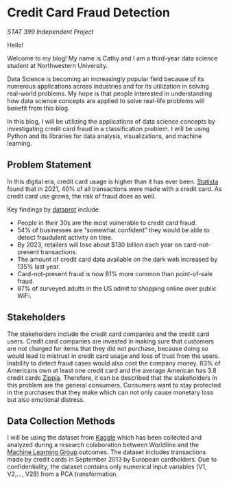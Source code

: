 <!--
  <<< Author notes: Header of the course >>>
  Include a 1280×640 image, course title in sentence case, and a concise description in emphasis.
  In your repository settings: enable template repository, add your 1280×640 social image, auto delete head branches.
  Add your open source license, GitHub uses Creative Commons Attribution 4.0 International.
  hi these are some changes
-->

# Credit Card Fraud Detection

_STAT 399 Independent Project_

Hello!

Welcome to my blog! My name is Cathy and I am a third-year data science student at Northwestern University.


Data Science is becoming an increasingly popular field because of its numerous applications across industries and for its utilization in solving real-world problems. My hope is that people interested in understanding how data science concepts are applied to solve real-life problems will benefit from this blog.

In this blog, I will be utilizing the applications of data science concepts by investigating credit card fraud in a classification problem. I will be using Python and its libraries for data analysis, visualizations, and machine learning. 

## Problem Statement
In this digital era, credit card usage is higher than it has ever been. [Statista](https://www.statista.com/statistics/568523/preferred-payment-methods-usa/) found that in 2021, 40% of all transactions were made with a credit card. As credit card use grows, the risk of fraud does as well. 

Key findings by [dataprot](https://dataprot.net/statistics/credit-card-fraud-statistics/) include:
- People in their 30s are the most vulnerable to credit card fraud.
- 54% of businesses are “somewhat confident” they would be able to detect fraudulent activity on time.
- By 2023, retailers will lose about $130 billion each year on card-not-present transactions.
- The amount of credit card data available on the dark web increased by 135% last year.
- Card-not-present fraud is now 81% more common than point-of-sale fraud.
- 87% of surveyed adults in the US admit to shopping online over public WiFi.


## Stakeholders

The stakeholders include the credit card companies and the credit card users. Credit card companies are invested in making sure that customers are not charged for items that they did not purchase, because doing so would lead to mistrust in credit card usage and loss of trust from the users. Inability to detect fraud cases would also cost the company money. 83% of Americans own at least one credit card and the average American has 3.8 credit cards [Zippia](https://www.zippia.com/advice/credit-card-statistics/#:~:text=83%25%20of%20Americans%20own%20at,American%20has%203.8%20credit%20cards.). Therefore, it can be described that the stakeholders in this problem are the general consumers. Consumers want to stay protected in the purchases that they make which can not only cause monetary loss but also emotional distress. 


## Data Collection Methods
I will be using the dataset from [Kaggle](https://www.kaggle.com/datasets/mlg-ulb/creditcardfraud) which has been collected and analyzed during a research colaboration between Worldline and the [Machine Learning Group](https://mlg.ulb.ac.be/wordpress/).outcomes. The dataset includes transactions made by credit cards in September 2013 by European cardholders. Due to confidentiality, the dataset contains only numerical input variables (V1, V2,..., V28) from a PCA transformation.



<!--
  <<< Author notes: Start of the course >>>
  Include start button, a note about Actions minutes,
  and tell the learner why they should take the course.
  Each step should be wrapped in <details>/<summary>, with an `id` set.
  The start <details> should have `open` as well.
  Do not use quotes on the <details> tag attributes.
-->

<!--step0

With GitHub Pages, you can host project blogs, documentation, resumes, portfolios, or any other static content you'd like. Your GitHub repository can easily become its own website. In this course, we'll show you how to set up your own site or blog using GitHub Pages.

- **Who is this for**: Beginners, students, project maintainers, small businesses.
- **What you'll learn**: How to build a GitHub Pages site.
- **What you'll build**: We'll build a simple GitHub Pages site with a blog. We'll use [Jekyll](https://jekyllrb.com), a static site generator.
- **Prerequisites**: If you need to learn about branches, commits, and pull requests, take [Introduction to GitHub](https://github.com/skills/introduction-to-github) first.
- **How long**: This course is five steps long and takes less than one hour to complete.

## How to start this course

1. Above these instructions, right-click **Use this template** and open the link in a new tab.
   ![Use this template](https://user-images.githubusercontent.com/1221423/169618716-fb17528d-f332-4fc5-a11a-eaa23562665e.png)
2. In the new tab, follow the prompts to create a new repository.
   - For owner, choose your personal account or an organization to host the repository.
   - We recommend creating a public repository—private repositories will [use Actions minutes](https://docs.github.com/en/billing/managing-billing-for-github-actions/about-billing-for-github-actions).
   ![Create a new repository](https://user-images.githubusercontent.com/1221423/169618722-406dc508-add4-4074-83f0-c7a7ad87f6f3.png)
3. After your new repository is created, wait about 20 seconds, then refresh the page. Follow the step-by-step instructions in the new repository's README.

endstep0-->

<!--
  <<< Author notes: Step 1 >>>
  Choose 3-5 steps for your course.
  The first step is always the hardest, so pick something easy!
  Link to docs.github.com for further explanations.
  Encourage users to open new tabs for steps!
-->

